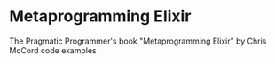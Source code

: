# Metaprogramming Elixir

The Pragmatic Programmer's book "Metaprogramming Elixir" by Chris McCord code examples
